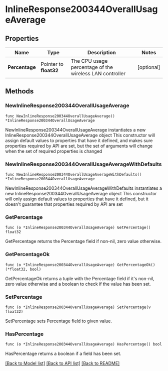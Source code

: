 # InlineResponse200344OverallUsageAverage

## Properties

Name | Type | Description | Notes
------------ | ------------- | ------------- | -------------
**Percentage** | Pointer to **float32** | The CPU usage percentage of the wireless LAN controller | [optional] 

## Methods

### NewInlineResponse200344OverallUsageAverage

`func NewInlineResponse200344OverallUsageAverage() *InlineResponse200344OverallUsageAverage`

NewInlineResponse200344OverallUsageAverage instantiates a new InlineResponse200344OverallUsageAverage object
This constructor will assign default values to properties that have it defined,
and makes sure properties required by API are set, but the set of arguments
will change when the set of required properties is changed

### NewInlineResponse200344OverallUsageAverageWithDefaults

`func NewInlineResponse200344OverallUsageAverageWithDefaults() *InlineResponse200344OverallUsageAverage`

NewInlineResponse200344OverallUsageAverageWithDefaults instantiates a new InlineResponse200344OverallUsageAverage object
This constructor will only assign default values to properties that have it defined,
but it doesn't guarantee that properties required by API are set

### GetPercentage

`func (o *InlineResponse200344OverallUsageAverage) GetPercentage() float32`

GetPercentage returns the Percentage field if non-nil, zero value otherwise.

### GetPercentageOk

`func (o *InlineResponse200344OverallUsageAverage) GetPercentageOk() (*float32, bool)`

GetPercentageOk returns a tuple with the Percentage field if it's non-nil, zero value otherwise
and a boolean to check if the value has been set.

### SetPercentage

`func (o *InlineResponse200344OverallUsageAverage) SetPercentage(v float32)`

SetPercentage sets Percentage field to given value.

### HasPercentage

`func (o *InlineResponse200344OverallUsageAverage) HasPercentage() bool`

HasPercentage returns a boolean if a field has been set.


[[Back to Model list]](../README.md#documentation-for-models) [[Back to API list]](../README.md#documentation-for-api-endpoints) [[Back to README]](../README.md)


